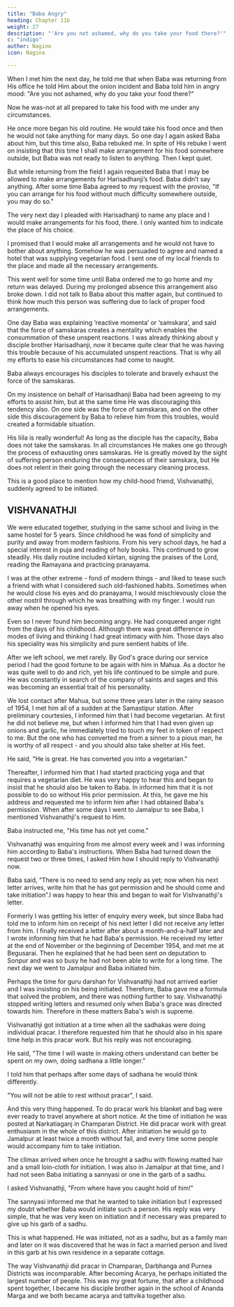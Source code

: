 ```yaml
---
title: "Baba Angry"
heading: Chapter 11b
weight: 27
description: "'Are you not ashamed, why do you take your food there?'"
c: "indigo"
author: Nagina
icon: Nagina

---
```



When I met him the next day, he told me that when Baba was returning from His office he told Him about the onion incident and Baba told him in angry mood: "Are you not ashamed, why do you take your food
there?" 

Now he was-not at all prepared to take his food with me under any circumstances.

He once more began his old routine. He would take his food once and then he would not take anything for many days. So one day I again asked Baba about him, but this time also, Baba rebuked me. In spite of His rebuke I went on insisting that this time I shall make arrangement for his food somewhere outside, but Baba was not ready to listen to anything. Then I kept quiet.

But while returning from the field I again requested Baba that I may be allowed to make arrangements for Harisadhanji’s food. Baba didn’t say anything. After some
time Baba agreed to my request with the proviso, "If you can arrange for his food without much difficulty somewhere outside, you may do so."

The very next day I pleaded with Harisadhanji to name any place and I would make arrangements for his food, there. I only wanted him to indicate the place of his choice. 

I promised that I would make all arrangements and he would not have to bother about anything. Somehow he was persuaded to agree and named a hotel that was supplying vegetarian food. I sent one of my local friends to the place and made all the necessary arrangements. 

This went well for some time until Baba ordered me to go home and my return was delayed. During my prolonged absence this arrangement also
broke down. I did not talk to Baba about this matter again, but continued to think how
much this person was suffering due to lack of proper food arrangements.

One day Baba was explaining ‘reactive momenta’ or ‘samskara’, and said that the force of samskaras creates a mentality which enables the consummation of these
unspent reactions. I was already thinking about y disciple brother Harisadhanji, now it became quite clear that he was having this trouble because of his accumulated unspent reactions. That is why all my efforts to ease his circumstances had come to naught. 

Baba always encourages his disciples to tolerate and bravely exhaust the force of the samskaras.

On my insistence on behalf of Harisadhanji Baba had been agreeing to my efforts to assist him, but at the same time He was discouraging this tendency also. On
one side was the force of samskaras, and on the other side this discouragement by
Baba to relieve him from this troubles, would created a formidable situation.

His liila is really wonderful! As long as the disciple has the capacity, Baba does not take the samskaras. In all circumstances He makes one go through the process of
exhausting ones samskaras. He is greatly moved by the sight of suffering person enduring the consequences of their samskara, but He does not relent in their going
through the necessary cleaning process. 

This is a good place to mention how my child-hood friend, Vishvanathji,
suddenly agreed to be initiated.

## VISHVANATHJI

We were educated together, studying in the same school and living in the same hostel for 5 years. Since childhood he was fond of simplicity and purity and away
from modern fashions. From his very school days, he had a special interest in puja and reading of holy books. This continued to grow steadily. His daily routine included kiirtan, signing the praises of the Lord, reading the Ramayana and practicing pranayama. 

I was at the other extreme - fond of modern things - and liked to tease such a friend with what I considered such old-fashioned habits. Sometimes when he would close his eyes and do pranayama, I would mischievously close the other nostril through which he was breathing with my finger. I would run away when he opened his eyes. 

Even so I never found him becoming angry. He had conquered anger right from the days of his childhood. Although there was great difference in modes of living and thinking I had great intimacy with him. Those days also his speciality was his simplicity and pure sentient habits of life.

After we left school, we met rarely. By God's grace during our service period I had the good fortune to be again with him in Mahua. As a doctor he was quite well to
do and rich, yet his life continued to be simple and pure. He was constantly in search of
the company of saints and sages and this was becoming an essential trait of his personality.

We lost contact after Mahua, but some three years later in the rainy season of 1954, I met him all of a sudden at the Samastipur station. After preliminary courtesies, I
informed him that I had become vegetarian. At first he did not believe me, but when I informed him that I had even given up onions and garlic, he immediately tried to touch my feet in token of respect to me. But the one who has converted me from a sinner to a pious man, he is worthy of all respect - and you should also take shelter at His feet.

He said, "He is great. He has converted you into a vegetarian."

Thereafter, I informed him that I had started practicing yoga and that requires a vegetarian diet. He was very happy to hear this and began to insist that he should also
be taken to Baba. In informed him that it is not possible to do so without His prior permission. At this, he gave me his address and requested me to inform him after I had
obtained Baba's permission. When after some days I went to Jamalpur to see Baba, I mentioned Vishvanathji's request to Him.

Baba instructed me, "His time has not yet come."

Vishvanathji was enquiring from me almost every week and I was informing him according to Baba's instructions. When Baba had turned down the request two or three
times, I asked Him how I should reply to Vishvanathji now.

Baba said, “There is no need to send any reply as yet; now when his next letter arrives, write him that he has got permission and he should come and take initiation”.I was happy to hear this and began to wait for Vishvanathji's letter. 

Formerly I was getting his letter of enquiry every week, but since Baba had told me to inform him on receipt of his next letter I did not receive any letter from him. I finally received a
letter after about a month-and-a-half later and I wrote informing him that he had Baba's permission. He received my letter at the end of November or the beginning of
December 1954, and met me at Begusarai. Then he explained that he had been sent on deputation to Sonpur and was so busy he had not been able to write for a long time.
The next day we went to Jamalpur and Baba initiated him.

Perhaps the time for guru darshan for Vishvanathji had not arrived earlier and I
was insisting on his being initiated. Therefore, Baba gave me a formula that solved the
problem, and there was nothing further to say. Vishvanathji stopped writing letters and
resumed only when Baba's grace was directed towards him. Therefore in these matters
Baba's wish is supreme.

Vishvanathji got initiation at a time when all the sadhakas were doing individual
pracar. I therefore requested him that he should also in his spare time help in this
pracar work. But his reply was not encouraging.

He said, "The time I will waste in making others understand can better be spent on my own, doing sadhana a little longer."

I told him that perhaps after some days of sadhana he would think differently.

"You will not be able to rest without pracar", I said.

And this very thing happened. To do pracar work his blanket and bag were ever ready to travel anywhere at short notice. At the time of initiation he was posted at
Narkatiaganj in Champaran District. He did pracar work with great enthusiasm in the
whole of this district. After initiation he would go to Jamalpur at least twice a month
without fail, and every time some people would accompany him to take initiation.

The climax arrived when once he brought a sadhu with flowing matted hair and a small loin-cloth for initiation. I was also in Jamalpur at that time, and I had not seen
Baba initiating a sannyasi or one in the garb of a sadhu.

I asked Vishvanathji, "From where have you caught hold of him!”

The sannyasi informed me that he wanted to take initiation but I expressed my doubt whether Baba would initiate such a person. His reply was very simple, that he
was very keen on initiation and if necessary was prepared to give up his garb of a sadhu. 

This is what happened. He was initiated, not as a sadhu, but as a family
man and later on it was discovered that he was in fact a married person and lived in
this garb at his own residence in a separate cottage.

The way Vishvanathji did pracar in Champaran, Darbhanga and Purnea Districts was incomparable. After becoming Acarya, he perhaps initiated the largest
number of people. This was my great fortune, that after a childhood spent together, I
became his disciple brother again in the school of Ananda Marga and we both became
acarya and tattvika together also.

